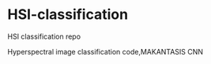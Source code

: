 # HSI-classification
HSI classification repo


Hyperspectral image classification code,MAKANTASIS CNN
